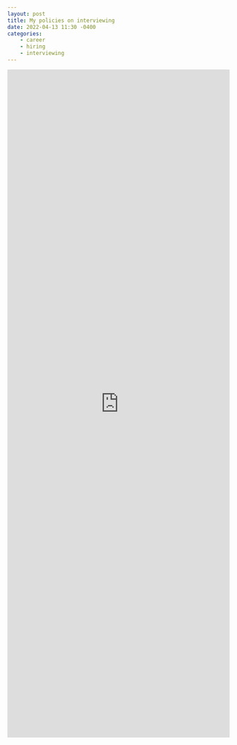 ```yaml
---
layout: post
title: My policies on interviewing
date: 2022-04-13 11:30 -0400
categories: 
    - career 
    - hiring
    - interviewing
---
```

<iframe src="https://www.linkedin.com/embed/feed/update/urn:li:share:6919995369711906816" height="1515" width="504" frameborder="0" allowfullscreen="" title="Embedded post"></iframe>
